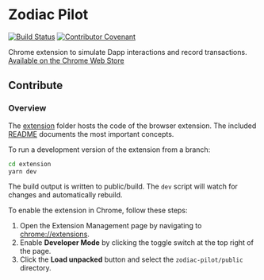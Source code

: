 # Zodiac Pilot

[![Build Status](https://github.com/gnosisguild/zodiac-pilot/actions/workflows/ci.yml/badge.svg)](https://github.com/gnosiguild/zodiac-pilot/actions/workflows/ci.yml)
[![Contributor Covenant](https://img.shields.io/badge/Contributor%20Covenant-2.1-4baaaa.svg)](https://github.com/gnosiguild/CODE_OF_CONDUCT)

Chrome extension to simulate Dapp interactions and record transactions. [Available on the Chrome Web Store](https://chrome.google.com/webstore/detail/zodiac-pilot/jklckajipokenkbbodifahogmidkekcb?hl=en&authuser=0)

## Contribute

### Overview

The [extension](./extension/) folder hosts the code of the browser extension.
The included [README](./extension/README.md) documents the most important concepts.

To run a development version of the extension from a branch:

```bash
cd extension
yarn dev
```

The build output is written to public/build.
The `dev` script will watch for changes and automatically rebuild.

To enable the extension in Chrome, follow these steps:

1. Open the Extension Management page by navigating to [chrome://extensions](chrome://extensions).
2. Enable **Developer Mode** by clicking the toggle switch at the top right of the page.
3. Click the **Load unpacked** button and select the `zodiac-pilot/public` directory.
